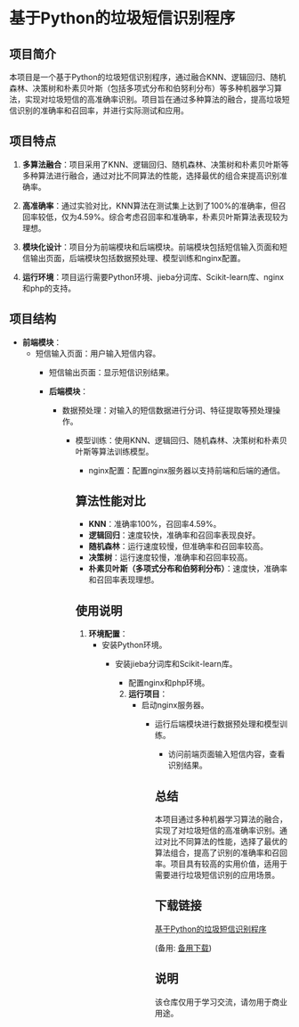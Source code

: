 # 基于Python的垃圾短信识别程序

## 项目简介

本项目是一个基于Python的垃圾短信识别程序，通过融合KNN、逻辑回归、随机森林、决策树和朴素贝叶斯（包括多项式分布和伯努利分布）等多种机器学习算法，实现对垃圾短信的高准确率识别。项目旨在通过多种算法的融合，提高垃圾短信识别的准确率和召回率，并进行实际测试和应用。

## 项目特点

1. **多算法融合**：项目采用了KNN、逻辑回归、随机森林、决策树和朴素贝叶斯等多种算法进行融合，通过对比不同算法的性能，选择最优的组合来提高识别准确率。

2. **高准确率**：通过实验对比，KNN算法在测试集上达到了100%的准确率，但召回率较低，仅为4.59%。综合考虑召回率和准确率，朴素贝叶斯算法表现较为理想。

3. **模块化设计**：项目分为前端模块和后端模块。前端模块包括短信输入页面和短信输出页面，后端模块包括数据预处理、模型训练和nginx配置。

4. **运行环境**：项目运行需要Python环境、jieba分词库、Scikit-learn库、nginx和php的支持。

## 项目结构

- **前端模块**：
  - 短信输入页面：用户输入短信内容。
    - 短信输出页面：显示短信识别结果。

    - **后端模块**：
      - 数据预处理：对输入的短信数据进行分词、特征提取等预处理操作。
        - 模型训练：使用KNN、逻辑回归、随机森林、决策树和朴素贝叶斯等算法训练模型。
          - nginx配置：配置nginx服务器以支持前端和后端的通信。

          ## 算法性能对比

          - **KNN**：准确率100%，召回率4.59%。
          - **逻辑回归**：速度较快，准确率和召回率表现良好。
          - **随机森林**：运行速度较慢，但准确率和召回率较高。
          - **决策树**：运行速度较慢，准确率和召回率较高。
          - **朴素贝叶斯（多项式分布和伯努利分布）**：速度快，准确率和召回率表现理想。

          ## 使用说明

          1. **环境配置**：
             - 安装Python环境。
                - 安装jieba分词库和Scikit-learn库。
                   - 配置nginx和php环境。

                   2. **运行项目**：
                      - 启动nginx服务器。
                         - 运行后端模块进行数据预处理和模型训练。
                            - 访问前端页面输入短信内容，查看识别结果。

                            ## 总结

                            本项目通过多种机器学习算法的融合，实现了对垃圾短信的高准确率识别。通过对比不同算法的性能，选择了最优的算法组合，提高了识别的准确率和召回率。项目具有较高的实用价值，适用于需要进行垃圾短信识别的应用场景。

                            ## 下载链接
                            [基于Python的垃圾短信识别程序](https://pan.quark.cn/s/757ac99905cb) 

                            (备用: [备用下载](https://pan.baidu.com/s/1oYuMYA2LOQif6lt3bml49g?pwd=1234))

                            ## 说明

                            该仓库仅用于学习交流，请勿用于商业用途。
